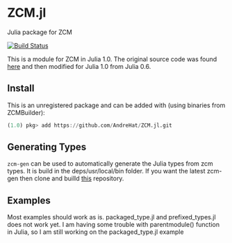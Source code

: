 # ZCM.jl
Julia package for ZCM

[![Build Status](https://travis-ci.org/AndreHat/ZCM.jl.svg?branch=master)](https://travis-ci.org/AndreHat/ZCM.jl)

This is a module for ZCM in Julia 1.0. The original source code was found [here](https://github.com/ZeroCM/zcm/tree/master/zcm/julia) and then modified for Julia 1.0 from Julia 0.6.

## Install

This is an unregistered package and can be added with (using binaries from ZCMBuilder):
```julia
(1.0) pkg> add https://github.com/AndreHat/ZCM.jl.git
```

## Generating Types
`zcm-gen` can be used to automatically generate the Julia types from zcm types. It is build in the deps/usr/local/bin folder.
If you want the latest zcm-gen then clone and builld [this](https://github.com/AndreHat/zcm.git) repository.

## Examples

Most examples should work as is.
packaged_type.jl and prefixed_types.jl does not work yet.
I am having some trouble with parentmodule() function in Julia, so I am still working on the packaged_type.jl example
